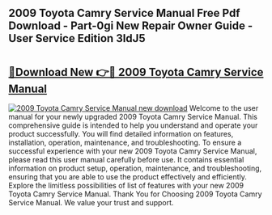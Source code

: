 ## 2009 Toyota Camry Service Manual Free Pdf Download - Part-0gi New Repair Owner Guide - User Service Edition 3IdJ5

# <h2><a href="http://bc36762.oget.top/?id=2009+Toyota+Camry+Service+Manual">🔗Download New 👉🔴 2009 Toyota Camry Service Manual</a></h2>

[![2009 Toyota Camry Service Manual new download](https://i.imgur.com/5g1atiW.png)](http://bc36762.oget.top/?id=2009+Toyota+Camry+Service+Manual)
Welcome to the user manual for your newly upgraded 2009 Toyota Camry Service Manual. This comprehensive guide is intended to help you understand and operate your product successfully. You will find detailed information on features, installation, operation, maintenance, and troubleshooting. To ensure a successful experience with your new 2009 Toyota Camry Service Manual, please read this user manual carefully before use. It contains essential information on product setup, operation, maintenance, and troubleshooting, ensuring that you are able to use the product effectively and efficiently. Explore the limitless possibilities of list of features with your new 2009 Toyota Camry Service Manual. Thank You for Choosing 2009 Toyota Camry Service Manual. We value your trust and support.
